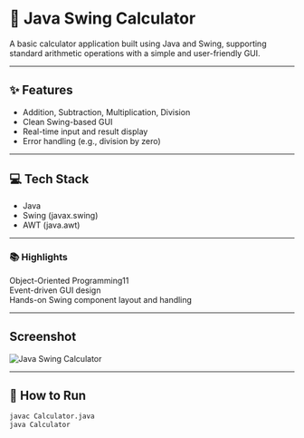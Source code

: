 # 🧮 Java Swing Calculator

A basic calculator application built using Java and Swing, supporting standard arithmetic operations with a simple and user-friendly GUI.

---

## ✨ Features

- Addition, Subtraction, Multiplication, Division
- Clean Swing-based GUI
- Real-time input and result display
- Error handling (e.g., division by zero)

---

## 💻 Tech Stack

- Java
- Swing (javax.swing)
- AWT (java.awt)

---

### 📚 Highlights

Object-Oriented Programming11 <br>
Event-driven GUI design <br>
Hands-on Swing component layout and handling <br>

-----
## Screenshot

![Java Swing Calculator ](C:\Users\safva\OneDrive\Pictures\Screenshots)


----

## 🚀 How to Run

``` bash
javac Calculator.java
java Calculator 




